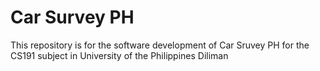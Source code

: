 # Car Survey PH
This repository is for the software development of Car Sruvey PH for the CS191 subject in University of the Philippines Diliman

